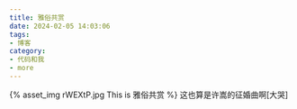 ```yaml
---
title: 雅俗共赏
date: 2024-02-05 14:03:06
tags:
- 博客
category:
- 代码和我
- more
---
```

{% asset_img rWEXtP.jpg This is 雅俗共赏 %}
这也算是许嵩的征婚曲啊[大哭]